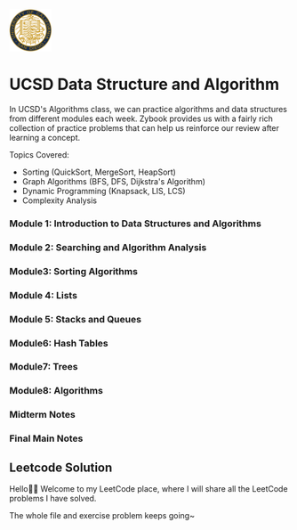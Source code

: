 <img src="UCSD.png" style="width:15%; height:auto;">

# UCSD Data Structure and Algorithm

In UCSD's Algorithms class, we can practice algorithms and data structures from different modules each week. Zybook provides us with a fairly rich collection of practice problems that can help us reinforce our review after learning a concept.

Topics Covered:
- Sorting (QuickSort, MergeSort, HeapSort)
- Graph Algorithms (BFS, DFS, Dijkstra's Algorithm)
- Dynamic Programming (Knapsack, LIS, LCS)
- Complexity Analysis

### Module 1: Introduction to Data Structures and Algorithms

### Module 2: Searching and Algorithm Analysis

### Module3: Sorting Algorithms

### Module 4: Lists

### Module 5: Stacks and Queues

### Module6: Hash Tables

### Module7: Trees

### Module8: Algorithms

### Midterm Notes

### Final Main Notes



##  Leetcode Solution 
Hello👋🏻 Welcome to my LeetCode place, where I will share all the LeetCode problems I have solved.

The whole file and exercise problem keeps going~


